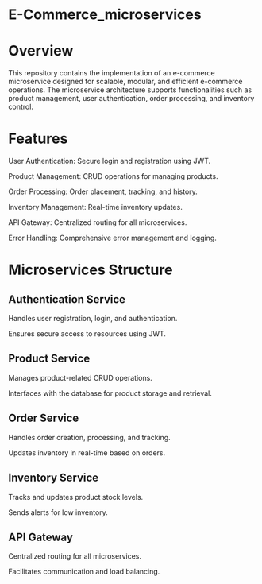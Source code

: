 # E-Commerce_microservices

# Overview

This repository contains the implementation of an e-commerce microservice designed for scalable, modular, and efficient e-commerce operations. The microservice architecture supports functionalities such as product management, user authentication, order processing, and inventory control.

# Features

User Authentication: Secure login and registration using JWT.

Product Management: CRUD operations for managing products.

Order Processing: Order placement, tracking, and history.

Inventory Management: Real-time inventory updates.

API Gateway: Centralized routing for all microservices.

Error Handling: Comprehensive error management and logging.


# Microservices Structure

## Authentication Service

Handles user registration, login, and authentication.

Ensures secure access to resources using JWT.

## Product Service

Manages product-related CRUD operations.

Interfaces with the database for product storage and retrieval.

## Order Service

Handles order creation, processing, and tracking.

Updates inventory in real-time based on orders.

## Inventory Service

Tracks and updates product stock levels.

Sends alerts for low inventory.

## API Gateway

Centralized routing for all microservices.

Facilitates communication and load balancing.
